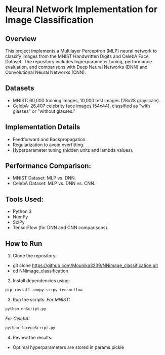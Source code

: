 # Neural Network Implementation for Image Classification

## Overview
This project implements a Multilayer Perceptron (MLP) neural network to classify images from the MNIST Handwritten Digits and CelebA Face Dataset. The repository includes hyperparameter tuning, performance evaluation, and comparisons with Deep Neural Networks (DNN) and Convolutional Neural Networks (CNN).

## Datasets
- MNIST: 60,000 training images, 10,000 test images (28x28 grayscale).
- CelebA: 26,407 celebrity face images (54x44), classified as "with glasses" or "without glasses."

## Implementation Details
- Feedforward and Backpropagation.
- Regularization to avoid overfitting.
- Hyperparameter tuning (hidden units and lambda values).

## Performance Comparison:
- MNIST Dataset: MLP vs. DNN.
- CelebA Dataset: MLP vs. DNN vs. CNN.

## Tools Used:
- Python 3
- NumPy
- SciPy
- TensorFlow (for DNN and CNN comparisons).

## How to Run
1. Clone the repository:
- git clone https://github.com/Mounika3239/NNimage_classification.git
- cd NNimage_classification

2. Install dependencies using:
```bash
pip install numpy scipy tensorflow
```

3. Run the scripts:
*For MNIST:*
```bash
python nnScript.py
```
*For CelebA:*
```bash
python facennScript.py
```

4. Review the results:
- Optimal hyperparameters are stored in params.pickle
